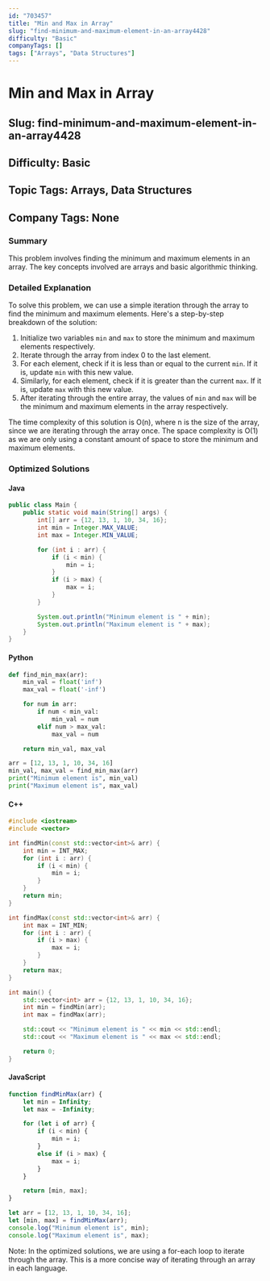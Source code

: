 ```yaml
---
id: "703457"
title: "Min and Max in Array"
slug: "find-minimum-and-maximum-element-in-an-array4428"
difficulty: "Basic"
companyTags: []
tags: ["Arrays", "Data Structures"]
---
```


# Min and Max in Array
## Slug: find-minimum-and-maximum-element-in-an-array4428
## Difficulty: Basic
## Topic Tags: Arrays, Data Structures
## Company Tags: None

### Summary
This problem involves finding the minimum and maximum elements in an array. The key concepts involved are arrays and basic algorithmic thinking.

### Detailed Explanation
To solve this problem, we can use a simple iteration through the array to find the minimum and maximum elements. Here's a step-by-step breakdown of the solution:

1. Initialize two variables `min` and `max` to store the minimum and maximum elements respectively.
2. Iterate through the array from index 0 to the last element.
3. For each element, check if it is less than or equal to the current `min`. If it is, update `min` with this new value.
4. Similarly, for each element, check if it is greater than the current `max`. If it is, update `max` with this new value.
5. After iterating through the entire array, the values of `min` and `max` will be the minimum and maximum elements in the array respectively.

The time complexity of this solution is O(n), where n is the size of the array, since we are iterating through the array once. The space complexity is O(1) as we are only using a constant amount of space to store the minimum and maximum elements.

### Optimized Solutions

#### Java
```java
public class Main {
    public static void main(String[] args) {
        int[] arr = {12, 13, 1, 10, 34, 16};
        int min = Integer.MAX_VALUE;
        int max = Integer.MIN_VALUE;

        for (int i : arr) {
            if (i < min) {
                min = i;
            }
            if (i > max) {
                max = i;
            }
        }

        System.out.println("Minimum element is " + min);
        System.out.println("Maximum element is " + max);
    }
}
```

#### Python
```python
def find_min_max(arr):
    min_val = float('inf')
    max_val = float('-inf')

    for num in arr:
        if num < min_val:
            min_val = num
        elif num > max_val:
            max_val = num

    return min_val, max_val

arr = [12, 13, 1, 10, 34, 16]
min_val, max_val = find_min_max(arr)
print("Minimum element is", min_val)
print("Maximum element is", max_val)
```

#### C++
```cpp
#include <iostream>
#include <vector>

int findMin(const std::vector<int>& arr) {
    int min = INT_MAX;
    for (int i : arr) {
        if (i < min) {
            min = i;
        }
    }
    return min;
}

int findMax(const std::vector<int>& arr) {
    int max = INT_MIN;
    for (int i : arr) {
        if (i > max) {
            max = i;
        }
    }
    return max;
}

int main() {
    std::vector<int> arr = {12, 13, 1, 10, 34, 16};
    int min = findMin(arr);
    int max = findMax(arr);

    std::cout << "Minimum element is " << min << std::endl;
    std::cout << "Maximum element is " << max << std::endl;

    return 0;
}
```

#### JavaScript
```javascript
function findMinMax(arr) {
    let min = Infinity;
    let max = -Infinity;

    for (let i of arr) {
        if (i < min) {
            min = i;
        }
        else if (i > max) {
            max = i;
        }
    }

    return [min, max];
}

let arr = [12, 13, 1, 10, 34, 16];
let [min, max] = findMinMax(arr);
console.log("Minimum element is", min);
console.log("Maximum element is", max);
```

Note: In the optimized solutions, we are using a for-each loop to iterate through the array. This is a more concise way of iterating through an array in each language.